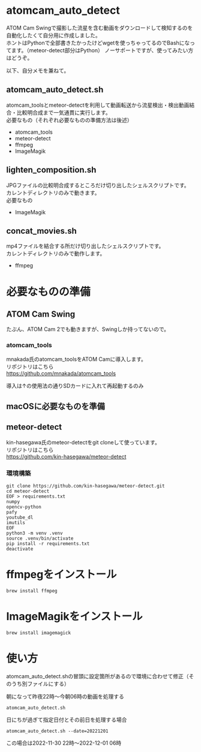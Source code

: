 # atomcam_auto_detect
ATOM Cam Swingで撮影した流星を含む動画をダウンロードして検知するのを自動化したくて自分用に作成しました。  
ホントはPythonで全部書きたかったけどwgetを使っちゃってるのでBashになってます。（meteor-detect部分はPython）
ノーサポートですが、使ってみたい方はどうぞ。  
  
以下、自分メモを兼ねて。  

## atomcam_auto_detect.sh
atomcam_toolsとmeteor-detectを利用して動画転送から流星検出・検出動画結合・比較明合成まで一気通貫に実行します。  
必要なもの（それぞれ必要なものの準備方法は後述）  
- atomcam_tools
- meteor-detect
- ffmpeg
- ImageMagik

## lighten_composition.sh
JPGファイルの比較明合成するところだけ切り出したシェルスクリプトです。  
カレントディレクトリのみで動きます。  
必要なもの
- ImageMagik

## concat_movies.sh
mp4ファイルを結合する所だけ切り出したシェルスクリプトです。  
カレントディレクトリのみで動作します。  
- ffmpeg


# 必要なものの準備

## ATOM Cam Swing
たぶん、ATOM Cam 2でも動きますが、Swingしか持ってないので。  

### atomcam_tools
mnakada氏のatomcam_toolsをATOM Camに導入します。  
リポジトリはこちら  
https://github.com/mnakada/atomcam_tools

導入は↑の使用法の通りSDカードに入れて再起動するのみ

## macOSに必要なものを準備
## meteor-detect
kin-hasegawa氏のmeteor-detectをgit cloneして使っています。  
リポジトリはこちら  
https://github.com/kin-hasegawa/meteor-detect


### 環境構築
```
git clone https://github.com/kin-hasegawa/meteor-detect.git
cd meteor-detect
EOF > requirements.txt
numpy
opencv-python
pafy
youtube_dl
imutils
EOF
python3 -m venv .venv
source .venv/bin/activate
pip install -r requirements.txt
deactivate
```

# ffmpegをインストール
```
brew install ffmpeg
```

# ImageMagikをインストール
```
brew install imagemagick
```


# 使い方
atomcam_auto_detect.shの冒頭に設定箇所があるので環境に合わせて修正（そのうち別ファイルにする）

朝になって昨夜22時〜今朝06時の動画を処理する
```
atomcam_auto_detect.sh
```

日にちが過ぎて指定日付とその前日を処理する場合
```
atomcam_auto_detect.sh --date=20221201
```
この場合は2022-11-30 22時〜2022-12-01 06時
